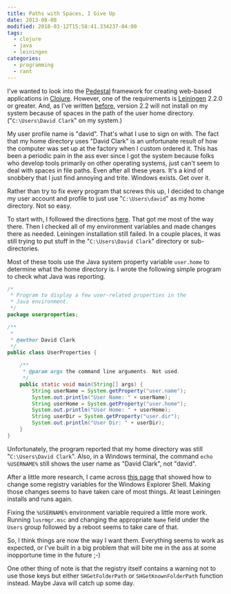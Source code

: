 ```yaml
---
title: Paths with Spaces, I Give Up
date: 2013-08-08
modified: 2018-03-12T15:58:41.334237-04:00
tags:
  - clojure
  - java
  - leiningen
categories:
  - programming
  - rant
---
```


I've wanted to look into the [Pedestal](http://pedestal.io/) framework for creating web-based applications in [Clojure](http://clojure.org/). However, one of the requirements is [Leiningen](https://github.com/technomancy/leiningen) 2.2.0 or greater. And, as I've written [before](https://yo-dave.com/2013/05/21/the-clojure-development-toolchain/), version 2.2 will not install on my system because of spaces in the path of the user home directory. ("`C:\Users\David Clark`" on my system.)

My user profile name is "david". That's what I use to sign on with. The fact that my home directory uses "David Clark" is an unfortunate result of how the computer was set up at the factory when I custom ordered it. This has been a periodic pain in the ass ever since I got the system because folks who develop tools primarily on other operating systems, just can't seem to deal with spaces in file paths. Even after all these years. It's a kind of snobbery that I just find annoying and trite. Windows exists. Get over it.

Rather than try to fix every program that screws this up, I decided to change my user account and profile to just use "`C:\Users\david`" as my home directory. Not so easy.

To start with, I followed the directions [here](http://www.sevenforums.com/tutorials/147545-user-profile-folder-change-user-account-folder-name.html). That got me most of the way there. Then I checked all of my environment variables and made changes there as needed. Leiningen installation still failed. In a couple places, it was still trying to put stuff in the "`C:\Users\David Clark`" directory or sub-directories.

Most of these tools use the Java system property variable `user.home` to determine what the home directory is. I wrote the following simple program to check what Java was reporting.

```java
/*
 * Program to display a few user-related properties in the
 * Java environment.
 */
package userproperties;

/**
 *
 * @author David Clark
 */
public class UserProperties {

    /**
     * @param args the command line arguments. Not used.
     */
    public static void main(String[] args) {
        String userName = System.getProperty("user.name");
        System.out.println("User Name: " + userName);
        String userHome = System.getProperty("user.home");
        System.out.println("User Home: " + userHome);
        String userDir = System.getProperty("user.dir");
        System.out.println("User Dir: " + userDir);
    }
}
```

Unfortunately, the program reported that my home directory was still "`C:\Users\David Clark`". Also, in a Windows terminal, the command `echo %USERNAME%` still shows the user name as "David Clark", not "david".

After a little more research, I came across [this page](http://stackoverflow.com/questions/2134338/java-user-home-is-being-set-to-userprofile-and-not-being-resolved) that showed how to change some registry variables for the Windows Explorer Shell. Making those changes seems to have taken care of most things. At least Leiningen installs and runs again.

Fixing the `%USERNAME%` environment variable required a little more work. Running `lusrmgr.msc` and changing the appropriate `Name` field under the `Users` group followed by a reboot seems to take care of that.

So, I think things are now the way I want them. Everything seems to work as expected, or I've built in a big problem that will bite me in the ass at some inopportune time in the future ;-)

One other thing of note is that the registry itself contains a warning not to use those keys but either `SHGetFolderPath` or `SHGetKnownFolderPath` function instead. Maybe Java will catch up some day.